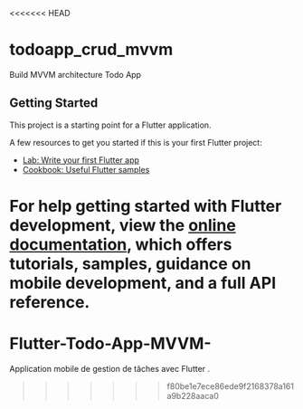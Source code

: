 <<<<<<< HEAD
# todoapp_crud_mvvm

Build MVVM architecture Todo App

## Getting Started

This project is a starting point for a Flutter application.

A few resources to get you started if this is your first Flutter project:

- [Lab: Write your first Flutter app](https://docs.flutter.dev/get-started/codelab)
- [Cookbook: Useful Flutter samples](https://docs.flutter.dev/cookbook)

For help getting started with Flutter development, view the
[online documentation](https://docs.flutter.dev/), which offers tutorials,
samples, guidance on mobile development, and a full API reference.
=======
# Flutter-Todo-App-MVVM-
Application mobile de gestion de tâches avec Flutter . 
>>>>>>> f80be1e7ece86ede9f2168378a161a9b228aaca0
